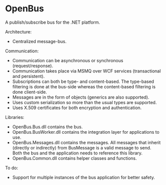 OpenBus
=======

A publish/subscribe bus for the .NET platform.

Architecture:
- Centralized message-bus.

Communication:
- Communication can be asynchronous or synchronous (request/response).
- Communication takes place via MSMQ over WCF services (transactional and persistent).
- Subscriptions can both be type- and content-based. The type-based filtering is done at the bus-side whereas the content-based filtering is done client-side.
- Messages are in the form of objects (generics are also supported).
- Uses custom serialization so more than the usual types are supported.
- Uses X.509 certificates for both encryption and authentication.

Libraries:
- OpenBus.Bus.dll contains the bus.
- OpenBus.BusWorker.dll contains the integration layer for applications to use.
- OpenBus.Messages.dll contains the messages. All messages that inherit (directly or indirectly) from BusMessage is a valid message to send. Both the bus and the application needs to reference this library.
- OpenBus.Common.dll contains helper classes and functions.


To do:
- Support for multiple instances of the bus application for better safety.
